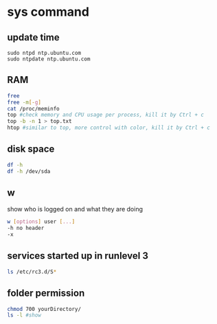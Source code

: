 # sys command
## update time
```
sudo ntpd ntp.ubuntu.com
sudo ntpdate ntp.ubuntu.com
```

## RAM
``` bash
free
free -m[-g]
cat /proc/meminfo
top #check memory and CPU usage per process, kill it by Ctrl + c
top -b -n 1 > top.txt 
htop #similar to top, more control with color, kill it by Ctrl + c
```

## disk space
``` bash
df -h
df -h /dev/sda
```

## w
show who is logged on and what they are doing
``` bash
w [options] user [...]
-h no header
-x
```

## services started up in runlevel 3
``` bash
ls /etc/rc3.d/S*
```
  
## folder permission
``` bash
chmod 700 yourDirectory/
ls -l #show
```
